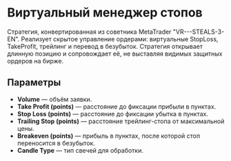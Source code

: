 # Виртуальный менеджер стопов

Стратегия, конвертированная из советника MetaTrader "VR---STEALS-3-EN". Реализует скрытое управление ордерами: виртуальные StopLoss, TakeProfit, трейлинг и перевод в безубыток. Стратегия открывает длинную позицию и сопровождает её, не выставляя видимых защитных ордеров на бирже.

## Параметры
- **Volume** — объём заявки.
- **Take Profit (points)** — расстояние до фиксации прибыли в пунктах.
- **Stop Loss (points)** — расстояние до фиксации убытка в пунктах.
- **Trailing Stop (points)** — расстояние трейлинг-стопа от максимальной цены.
- **Breakeven (points)** — прибыль в пунктах, после которой стоп переносится в безубыток.
- **Candle Type** — тип свечей для обработки.

